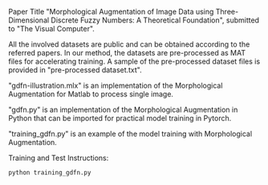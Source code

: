 Paper Title "Morphological Augmentation of Image Data using Three-Dimensional Discrete Fuzzy Numbers: A Theoretical Foundation", submitted to "The Visual Computer".  

All the involved datasets are public and can be obtained according to the referred papers. In our method, the datasets are pre-processed as MAT files for accelerating training. A sample of the pre-processed dataset files is provided in "pre-processed dataset.txt".  

"gdfn-illustration.mlx" is an implementation of the Morphological Augmentation for Matlab to process single image.  

"gdfn.py" is an implementation of the Morphological Augmentation in Python that can be imported for practical model training in Pytorch.  

"training_gdfn.py" is an example of the model training with Morphological Augmentation.  

Training and Test Instructions:  
```python
python training_gdfn.py

